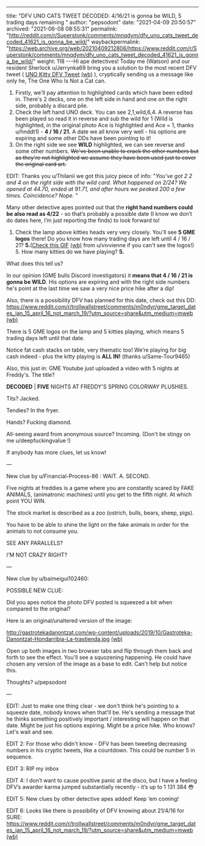 ---
title: "DFV UNO CATS TWEET DECODED: 4/16/21 is gonna be WILD, 5 trading days remaining "
author: "pepsodont"
date: "2021-04-09 20:50:57"
archived: "2021-06-08 08:55:31"
permalink: "http://reddit.com/r/Superstonk/comments/mnqdym/dfv_uno_cats_tweet_decoded_41621_is_gonna_be_wild/"
waybackpermalink: "https://web.archive.org/web/20210409212806/https://www.reddit.com/r/Superstonk/comments/mnqdym/dfv_uno_cats_tweet_decoded_41621_is_gonna_be_wild/"
weight: 118
---Hi ape detectives! Today me (Watson) and our resident Sherlock u/Jerrynka69 bring you a solution to the most recent DFV tweet ( [UNO Kitty DFV Tweet](https://twitter.com/TheRoaringKitty/status/1380611475757236226/photo/1) [(wb)](https://web.archive.org/web/20210409201141/https://twitter.com/TheRoaringKitty/status/1380611475757236226/photo/1) ), cryptically sending us a message like only he, The One Who Is Not a Cat can.


1. Firstly, we'll pay attention to highlighted cards which have been edited in. There's 2 decks, one on the left side in hand and one on the right side, probably a discard pile.
2. Check the left hand UNO deck. You can see 2,1,wild,6,4. A reverse has been played so read it in reverse and sub the wild for 1 (Wild is highlighted, in the original photo Ace is highlighted and Ace = 1, thanks u/hnddt1) - **4 / 16 / 21.** A date we all know very well - his options are expiring and some other DDs have been pointing to it!
3. On the right side we see **WILD** highlighted, we can see reverse and some other numbers. ~~We've been unable to crack the other numbers but as they're not highlighted we assume they have been used just to cover the original card art.~~


EDIT: Thanks you u/Thilanii we got this juicy piece of info: "*You’ve got 2 2 and 4 on the right side with the wild card. What happened on 2/24? We opened at 44.70, ended at 91.71, and after hours we peaked 200 a few times. Coincidence? Nope.* "


Many other detective apes pointed out that the **right hand numbers could be also read as 4/22** - so that’s probably a possible date (I know we don’t do dates here, I’m just reporting the finds) to look forward to!


1. Check the lamp above kitties heads very very closely. You'll see **5 GME logos** there! Do you know how many trading days are left until 4 / 16 / 21? **5.**([Check this GIF](https://imgur.com/a/7IxdbKw) [(wb)](https://web.archive.org/web/20210410014641/https://imgur.com/a/7IxdbKw) from u/vivvienne if you can't see the logos!) 5. How many kitties do we have playing? **5.**


What does this tell us?


In our opinion (GME bulls Discord investigators) it **means that 4 / 16 / 21 is gonna be WILD**. His options are expiring and with the right side numbers he's point at the last time we saw a very nice price hike after a dip!


Also, there is a possibility DFV has planned for this date, check out this DD: <https://www.reddit.com/r/trollwallstreet/comments/m0ndyr/gme_target_dates_jan_15_april_16_not_march_19/?utm_source=share&utm_medium=mweb> [(wb)](https://web.archive.org/web/20210415072413/https://www.reddit.com/r/trollwallstreet/comments/m0ndyr/gme_target_dates_jan_15_april_16_not_march_19/)


There is 5 GME logos on the lamp and 5 kitties playing, which means 5 trading days left until that date.


Notice fat cash stacks on table, very thematic too! We’re playing for big cash indeed - plus the kitty playing is **ALL IN!** (thanks u/Same-Tour9465)


Also, this just in: GME Youtube just uploaded a video with 5 nights at Freddy's. The title?


**DECODED** | **FIVE** NIGHTS AT FREDDY'S SPRING COLORWAY PLUSHIES.


Tits? Jacked.


Tendies? In the fryer.


Hands? Fucking diamond.


All-seeing award from anonymous source? Incoming. (Don't be stingy on me u/deepfuckingvalue !)


If anybody has more clues, let us know!


—


New clue by u/Financial-Process-86 : WAIT. A. SECOND.


Five nights at freddies is a game where you are constantly scared by FAKE ANIMALS, (animatronic machines) until you get to the fifth night. At which point YOU WIN.


The stock market is described as a zoo (ostrich, bulls, bears, sheep, pigs).


You have to be able to shine the light on the fake animals in order for the animals to not consume you.


SEE ANY PARALLELS?


I'M NOT CRAZY RIGHT?


—


New clue by u/baimeigui102460:


POSSIBLE NEW CLUE:


Did you apes notice the photo DFV posted is squeezed a bit when compared to the original?


Here is an original/unaltered version of the image:


<http://gastrotekadanontzat.com/wp-content/uploads/2019/10/Gastroteka-Danontzat-Hondarribia-La-trastienda.jpg> [(wb)](https://web.archive.org/web/20210410032104/http://gastrotekadanontzat.com/wp-content/uploads/2019/10/Gastroteka-Danontzat-Hondarribia-La-trastienda.jpg)


Open up both images in two browser tabs and flip through them back and forth to see the effect. You'll see a squozening happening. He could have chosen any version of the image as a base to edit. Can't help but notice this.


Thoughts? u/pepsodont


—


EDIT: Just to make one thing clear - we don't think he's pointing to a squeeze date, nobody knows when that'll be. He's sending a message that he thinks something positively important / interesting will happen on that date. Might be just his options expiring. Might be a price hike. Who knows? Let's wait and see.


EDIT 2: For those who didn't know - DFV has been tweeting decreasing numbers in his cryptic tweets, like a countdown. This could be number 5 in sequence.


EDIT 3: RIP my inbox


EDIT 4: I don’t want to cause positive panic at the disco, but I have a feeling DFV’s awarder karma jumped substantially recently - it’s up to 1 131 384 😳


EDIT 5: New clues by other detective apes added! Keep ‘em coming!


EDIT 6: Looks like there is possibility of DFV knowing about 21/4/16 for SURE: <https://www.reddit.com/r/trollwallstreet/comments/m0ndyr/gme_target_dates_jan_15_april_16_not_march_19/?utm_source=share&utm_medium=mweb> [(wb)](https://web.archive.org/web/20210415072413/https://www.reddit.com/r/trollwallstreet/comments/m0ndyr/gme_target_dates_jan_15_april_16_not_march_19/)


